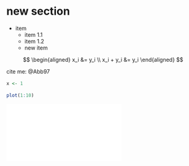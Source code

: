 # new section

- item
    - item 1.1
    - item 1.2
    - new item 

$$
\begin{aligned}
x_i &= y_i \\
x_i + y_i &= y_i
\end{aligned}
$$

cite me: @Abb97


```r
x <- 1
```


```r
plot(1:10)
```

![plot of chunk unnamed-chunk-2](figs/test/unnamed-chunk-2-1.pdf) 

